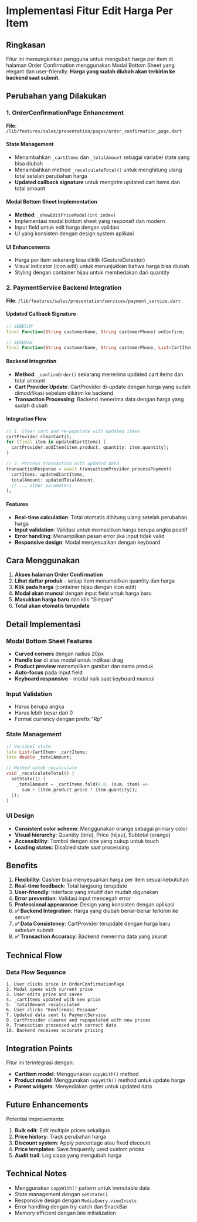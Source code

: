 # Implementasi Fitur Edit Harga Per Item

## Ringkasan

Fitur ini memungkinkan pengguna untuk mengubah harga per item di halaman Order Confirmation menggunakan Modal Bottom Sheet yang elegant dan user-friendly. **Harga yang sudah diubah akan terkirim ke backend saat submit**.

## Perubahan yang Dilakukan

### 1. OrderConfirmationPage Enhancement

**File**: `/lib/features/sales/presentation/pages/order_confirmation_page.dart`

#### State Management

- Menambahkan `_cartItems` dan `_totalAmount` sebagai variabel state yang bisa diubah
- Menambahkan method `_recalculateTotal()` untuk menghitung ulang total setelah perubahan harga
- **Updated callback signature** untuk mengirim updated cart items dan total amount

#### Modal Bottom Sheet Implementation

- **Method**: `_showEditPriceModal(int index)`
- Implementasi modal bottom sheet yang responsif dan modern
- Input field untuk edit harga dengan validasi
- UI yang konsisten dengan design system aplikasi

#### UI Enhancements

- Harga per item sekarang bisa diklik (GestureDetector)
- Visual indicator (icon edit) untuk menunjukkan bahwa harga bisa diubah
- Styling dengan container hijau untuk membedakan dari quantity

### 2. PaymentService Backend Integration

**File**: `/lib/features/sales/presentation/services/payment_service.dart`

#### Updated Callback Signature

```dart
// SEBELUM
final Function(String customerName, String customerPhone) onConfirm;

// SESUDAH
final Function(String customerName, String customerPhone, List<CartItem> updatedCartItems, double updatedTotalAmount) onConfirm;
```

#### Backend Integration

- **Method**: `_confirmOrder()` sekarang menerima updated cart items dan total amount
- **Cart Provider Update**: CartProvider di-update dengan harga yang sudah dimodifikasi sebelum dikirim ke backend
- **Transaction Processing**: Backend menerima data dengan harga yang sudah diubah

#### Integration Flow

```dart
// 1. Clear cart and re-populate with updated items
cartProvider.clearCart();
for (final item in updatedCartItems) {
  cartProvider.addItem(item.product, quantity: item.quantity);
}

// 2. Process transaction with updated data
transactionResponse = await transactionProvider.processPayment(
  cartItems: updatedCartItems,
  totalAmount: updatedTotalAmount,
  // ... other parameters
);
```

#### Features

- **Real-time calculation**: Total otomatis dihitung ulang setelah perubahan harga
- **Input validation**: Validasi untuk memastikan harga berupa angka positif
- **Error handling**: Menampilkan pesan error jika input tidak valid
- **Responsive design**: Modal menyesuaikan dengan keyboard

## Cara Menggunakan

1. **Akses halaman Order Confirmation**
2. **Lihat daftar produk** - setiap item menampilkan quantity dan harga
3. **Klik pada harga** (container hijau dengan icon edit)
4. **Modal akan muncul** dengan input field untuk harga baru
5. **Masukkan harga baru** dan klik "Simpan"
6. **Total akan otomatis terupdate**

## Detail Implementasi

### Modal Bottom Sheet Features

- **Curved corners** dengan radius 20px
- **Handle bar** di atas modal untuk indikasi drag
- **Product preview** menampilkan gambar dan nama produk
- **Auto-focus** pada input field
- **Keyboard responsive** - modal naik saat keyboard muncul

### Input Validation

- Harus berupa angka
- Harus lebih besar dari 0
- Format currency dengan prefix "Rp"

### State Management

```dart
// Variabel state
late List<CartItem> _cartItems;
late double _totalAmount;

// Method untuk recalculate
void _recalculateTotal() {
  setState(() {
    _totalAmount = _cartItems.fold(0.0, (sum, item) =>
      sum + (item.product.price * item.quantity));
  });
}
```

### UI Design

- **Consistent color scheme**: Menggunakan orange sebagai primary color
- **Visual hierarchy**: Quantity (biru), Price (hijau), Subtotal (orange)
- **Accessibility**: Tombol dengan size yang cukup untuk touch
- **Loading states**: Disabled state saat processing

## Benefits

1. **Flexibility**: Cashier bisa menyesuaikan harga per item sesuai kebutuhan
2. **Real-time feedback**: Total langsung terupdate
3. **User-friendly**: Interface yang intuitif dan mudah digunakan
4. **Error prevention**: Validasi input mencegah error
5. **Professional appearance**: Design yang konsisten dengan aplikasi
6. **✅ Backend Integration**: Harga yang diubah benar-benar terkirim ke server
7. **✅ Data Consistency**: CartProvider terupdate dengan harga baru sebelum submit
8. **✅ Transaction Accuracy**: Backend menerima data yang akurat

## Technical Flow

### Data Flow Sequence

```
1. User clicks price in OrderConfirmationPage
2. Modal opens with current price
3. User edits price and saves
4. _cartItems updated with new price
5. _totalAmount recalculated
6. User clicks "Konfirmasi Pesanan"
7. Updated data sent to PaymentService
8. CartProvider cleared and repopulated with new prices
9. Transaction processed with correct data
10. Backend receives accurate pricing
```

## Integration Points

Fitur ini terintegrasi dengan:

- **CartItem model**: Menggunakan `copyWith()` method
- **Product model**: Menggunakan `copyWith()` method untuk update harga
- **Parent widgets**: Menyediakan getter untuk updated data

## Future Enhancements

Potential improvements:

1. **Bulk edit**: Edit multiple prices sekaligus
2. **Price history**: Track perubahan harga
3. **Discount system**: Apply percentage atau fixed discount
4. **Price templates**: Save frequently used custom prices
5. **Audit trail**: Log siapa yang mengubah harga

## Technical Notes

- Menggunakan `copyWith()` pattern untuk immutable data
- State management dengan `setState()`
- Responsive design dengan `MediaQuery.viewInsets`
- Error handling dengan try-catch dan SnackBar
- Memory efficient dengan late initialization
